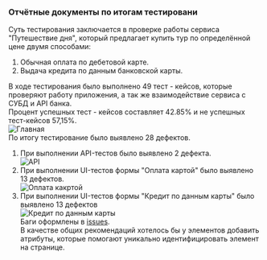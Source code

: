 ### Отчётные документы по итогам тестировани
Суть тестирования заключается в проверке работы сервиса "Путешествие дня", который предлагает купить
тур по определённой цене двумя способами:<br>
1. Обычная оплата по дебетовой карте.<br>
2. Выдача кредита по данным банковской карты.<br>

В ходе тестирования было  выполнено 49 тест - кейсов, которые проверяют работу приложения, а так же взаимодействие сервиса с СУБД и API банка.<br>
Процент успешных тест - кейсов составляет 42.85% и не успешных тест-кейсов 57,15%.<br>
![Главная](C:/NETOLOGY/autojava/JavaCorse/allure/main.jpg)<br>
По итогу тестирование было выявлено 28 дефектов.<br>
1. При выполнении  API-тестов было выявлено 2 дефекта.  <br>
![API](C:/NETOLOGY/autojava/JavaCorse/allure/API.PNG)<br>
2. При выполнении  UI-тестов формы "Оплата картой" было выявлено 13 дефектов.<br>
   ![Оплата какртой](C:/NETOLOGY/autojava/JavaCorse/allure/pay.PNG)<br>
3. При выполнении  UI-тестов формы "Кредит по данным карты" было выявлено 13 дефектов<br>
  ![Кредит по данным карты](C:/NETOLOGY/autojava/JavaCorse/allure/credit.PNG)<br>
Баги оформлены в [issues](https://github.com/AnastasiaKrapivina/JavaCorse/issues).<br>
В качестве общих рекомендаций хотелось бы у элементов добавить атрибуты, которые помогают уникально идентифицировать элемент на странице.